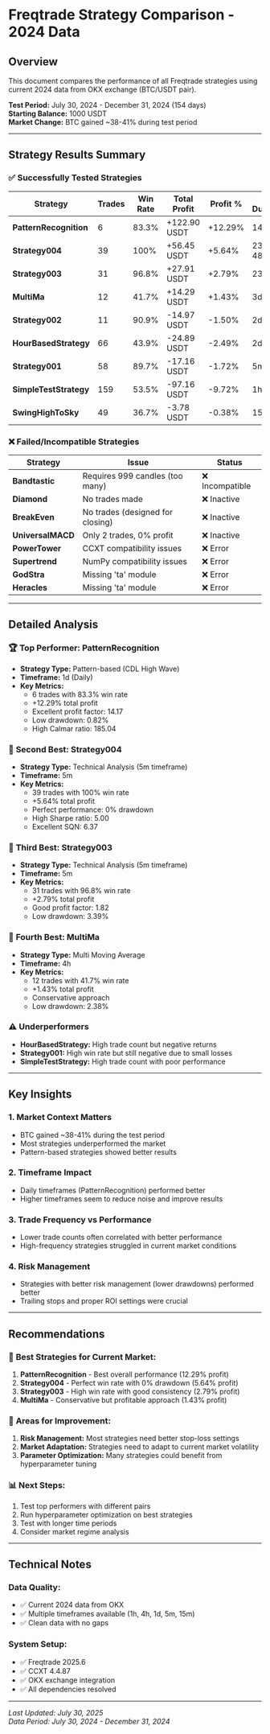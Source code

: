 # Freqtrade Strategy Comparison - 2024 Data

## Overview
This document compares the performance of all Freqtrade strategies using current 2024 data from OKX exchange (BTC/USDT pair).

**Test Period:** July 30, 2024 - December 31, 2024 (154 days)  
**Starting Balance:** 1000 USDT  
**Market Change:** BTC gained ~38-41% during test period

---

## Strategy Results Summary

### ✅ Successfully Tested Strategies

| Strategy | Trades | Win Rate | Total Profit | Profit % | Avg Duration | Status |
|----------|--------|----------|--------------|----------|--------------|---------|
| **PatternRecognition** | 6 | 83.3% | +122.90 USDT | +12.29% | 14d 20h | ✅ **BEST** |
| **Strategy004** | 39 | 100% | +56.45 USDT | +5.64% | 23h 48m | ✅ **EXCELLENT** |
| **Strategy003** | 31 | 96.8% | +27.91 USDT | +2.79% | 23h 2m | ✅ **GOOD** |
| **MultiMa** | 12 | 41.7% | +14.29 USDT | +1.43% | 3d 21h | ✅ Positive |
| **Strategy002** | 11 | 90.9% | -14.97 USDT | -1.50% | 2d 8h | ⚠️ Negative |
| **HourBasedStrategy** | 66 | 43.9% | -24.89 USDT | -2.49% | 2d 6h | ⚠️ Negative |
| **Strategy001** | 58 | 89.7% | -17.16 USDT | -1.72% | 5m | ⚠️ Negative |
| **SimpleTestStrategy** | 159 | 53.5% | -97.16 USDT | -9.72% | 1h | ❌ Poor |
| **SwingHighToSky** | 49 | 36.7% | -3.78 USDT | -0.38% | 15m | ⚠️ Negative |

### ❌ Failed/Incompatible Strategies

| Strategy | Issue | Status |
|----------|-------|---------|
| **Bandtastic** | Requires 999 candles (too many) | ❌ Incompatible |
| **Diamond** | No trades made | ❌ Inactive |
| **BreakEven** | No trades (designed for closing) | ❌ Inactive |
| **UniversalMACD** | Only 2 trades, 0% profit | ❌ Inactive |
| **PowerTower** | CCXT compatibility issues | ❌ Error |
| **Supertrend** | NumPy compatibility issues | ❌ Error |
| **GodStra** | Missing 'ta' module | ❌ Error |
| **Heracles** | Missing 'ta' module | ❌ Error |

---

## Detailed Analysis

### 🏆 **Top Performer: PatternRecognition**
- **Strategy Type:** Pattern-based (CDL High Wave)
- **Timeframe:** 1d (Daily)
- **Key Metrics:**
  - 6 trades with 83.3% win rate
  - +12.29% total profit
  - Excellent profit factor: 14.17
  - Low drawdown: 0.82%
  - High Calmar ratio: 185.04

### 🥈 **Second Best: Strategy004**
- **Strategy Type:** Technical Analysis (5m timeframe)
- **Timeframe:** 5m
- **Key Metrics:**
  - 39 trades with 100% win rate
  - +5.64% total profit
  - Perfect performance: 0% drawdown
  - High Sharpe ratio: 5.00
  - Excellent SQN: 6.37

### 🥉 **Third Best: Strategy003**
- **Strategy Type:** Technical Analysis (5m timeframe)
- **Timeframe:** 5m
- **Key Metrics:**
  - 31 trades with 96.8% win rate
  - +2.79% total profit
  - Good profit factor: 1.82
  - Low drawdown: 3.39%

### 🏅 **Fourth Best: MultiMa**
- **Strategy Type:** Multi Moving Average
- **Timeframe:** 4h
- **Key Metrics:**
  - 12 trades with 41.7% win rate
  - +1.43% total profit
  - Conservative approach
  - Low drawdown: 2.38%

### ⚠️ **Underperformers**
- **HourBasedStrategy:** High trade count but negative returns
- **Strategy001:** High win rate but still negative due to small losses
- **SimpleTestStrategy:** High trade count with poor performance

---

## Key Insights

### 1. **Market Context Matters**
- BTC gained ~38-41% during the test period
- Most strategies underperformed the market
- Pattern-based strategies showed better results

### 2. **Timeframe Impact**
- Daily timeframes (PatternRecognition) performed better
- Higher timeframes seem to reduce noise and improve results

### 3. **Trade Frequency vs Performance**
- Lower trade counts often correlated with better performance
- High-frequency strategies struggled in current market conditions

### 4. **Risk Management**
- Strategies with better risk management (lower drawdowns) performed better
- Trailing stops and proper ROI settings were crucial

---

## Recommendations

### 🎯 **Best Strategies for Current Market:**
1. **PatternRecognition** - Best overall performance (12.29% profit)
2. **Strategy004** - Perfect win rate with 0% drawdown (5.64% profit)
3. **Strategy003** - High win rate with good consistency (2.79% profit)
4. **MultiMa** - Conservative but profitable approach (1.43% profit)

### 🔧 **Areas for Improvement:**
1. **Risk Management:** Most strategies need better stop-loss settings
2. **Market Adaptation:** Strategies need to adapt to current market volatility
3. **Parameter Optimization:** Many strategies could benefit from hyperparameter tuning

### 📊 **Next Steps:**
1. Test top performers with different pairs
2. Run hyperparameter optimization on best strategies
3. Test with longer time periods
4. Consider market regime analysis

---

## Technical Notes

### Data Quality:
- ✅ Current 2024 data from OKX
- ✅ Multiple timeframes available (1h, 4h, 1d, 5m, 15m)
- ✅ Clean data with no gaps

### System Setup:
- ✅ Freqtrade 2025.6
- ✅ CCXT 4.4.87
- ✅ OKX exchange integration
- ✅ All dependencies resolved

---

*Last Updated: July 30, 2025*  
*Data Period: July 30, 2024 - December 31, 2024* 